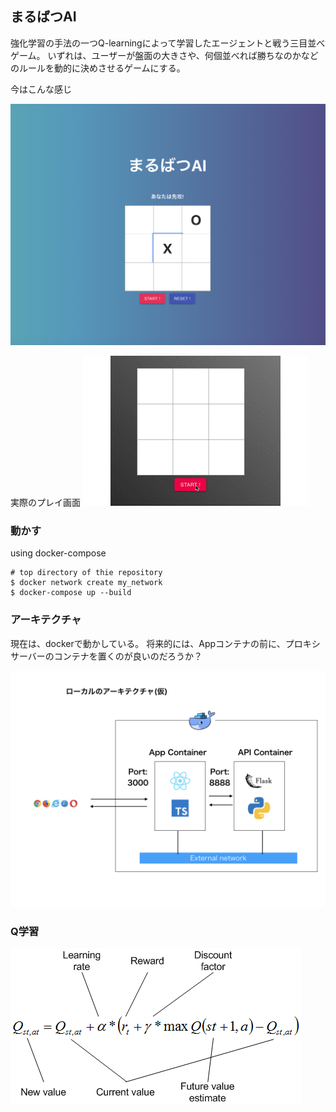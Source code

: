 ## まるばつAI

強化学習の手法の一つQ-learningによって学習したエージェントと戦う三目並べゲーム。
いずれは、ユーザーが盤面の大きさや、何個並べれば勝ちなのかなどのルールを動的に決めさせるゲームにする。

今はこんな感じ

<img src="./pics/abstract.png"/>


実際のプレイ画面
<img src="pics/tictactoe.gif"/>

### 動かす

using docker-compose

```
# top directory of thie repository
$ docker network create my_network
$ docker-compose up --build
```

### アーキテクチャ

現在は、dockerで動かしている。
将来的には、Appコンテナの前に、プロキシサーバーのコンテナを置くのが良いのだろうか？

<img src="./pics/arch-local.jpeg"/>


### Q学習

<img src="./pics/q-learning.png"/>
